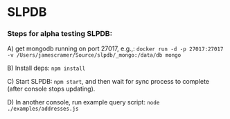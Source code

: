 
# SLPDB

### Steps for alpha testing SLPDB: 

A) get mongodb running on port 27017, e.g.,:
`docker run -d -p 27017:27017 -v /Users/jamescramer/Source/slpdb/_mongo:/data/db mongo`

B) Install deps: `npm install`

C) Start SLPDB: `npm start`, and then wait for sync process to complete (after console stops updating).

D) In another console, run example query script: `node ./examples/addresses.js`